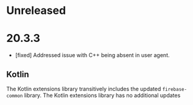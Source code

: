 # Unreleased

# 20.3.3
* [fixed] Addressed issue with C++ being absent in user agent.

## Kotlin
The Kotlin extensions library transitively includes the updated
`firebase-common` library. The Kotlin extensions library has no additional
updates
